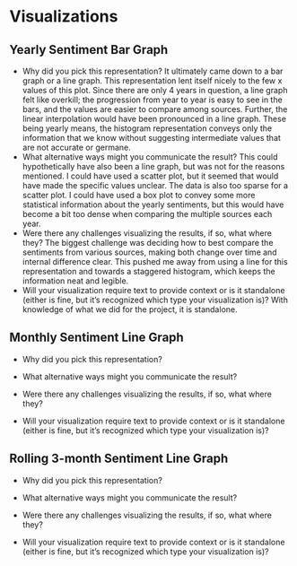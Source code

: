 # Visualizations
## Yearly Sentiment Bar Graph
- Why did you pick this representation?
It ultimately came down to a bar graph or a line graph.  This representation lent itself nicely to the few x values of this plot.  Since there are only 4 years in question, a line graph felt like overkill; the progression from year to year is easy to see in the bars, and the values are easier to compare among sources.  Further, the linear interpolation would have been pronounced in a line graph.  These being yearly means, the histogram representation conveys only the information that we know without suggesting intermediate values that are not accurate or germane.
- What alternative ways might you communicate the result?
This could hypothetically have also been a line graph, but was not for the reasons mentioned.  I could have used a scatter plot, but it seemed that would have made the specific values unclear.  The data is also too sparse for a scatter plot.  I could have used a box plot to convey some more statistical information about the yearly sentiments, but this would have become a bit too dense when comparing the multiple sources each year.
- Were there any challenges visualizing the results, if so, what where they?
The biggest challenge was deciding how to best compare the sentiments from various sources, making both change over time and internal difference clear.  This pushed me away from using a line for this representation and towards a staggered histogram, which keeps the information neat and legible.
- Will your visualization require text to provide context or is it standalone (either is fine, but it’s recognized which type your visualization is)?
With knowledge of what we did for the project, it is standalone.
## Monthly Sentiment Line Graph
- Why did you pick this representation?

- What alternative ways might you communicate the result?

- Were there any challenges visualizing the results, if so, what where they?

- Will your visualization require text to provide context or is it standalone (either is fine, but it’s recognized which type your visualization is)?

## Rolling 3-month Sentiment Line Graph
- Why did you pick this representation?

- What alternative ways might you communicate the result?

- Were there any challenges visualizing the results, if so, what where they?

- Will your visualization require text to provide context or is it standalone (either is fine, but it’s recognized which type your visualization is)?
